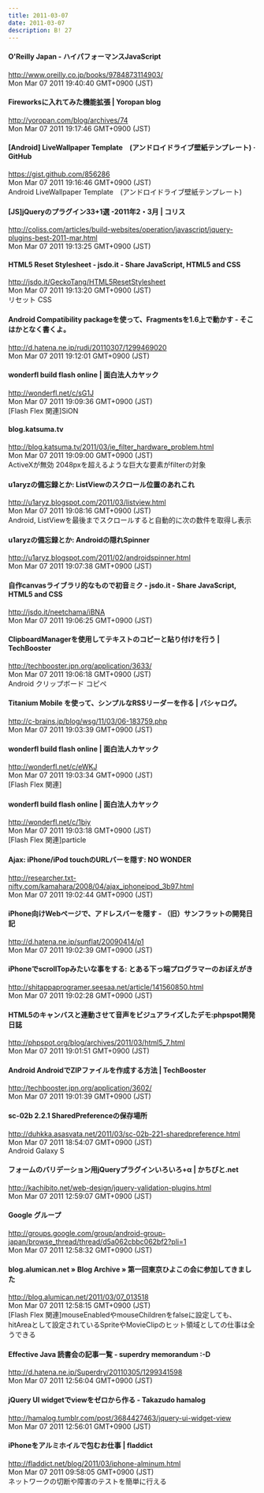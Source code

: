 ```yaml
---
title: 2011-03-07
date: 2011-03-07
description: B! 27
---
```


#### O'Reilly Japan - ハイパフォーマンスJavaScript
http://www.oreilly.co.jp/books/9784873114903/<br>
Mon Mar 07 2011 19:40:40 GMT+0900 (JST)<br>


#### Fireworksに入れてみた機能拡張 | Yoropan blog
http://yoropan.com/blog/archives/74<br>
Mon Mar 07 2011 19:17:46 GMT+0900 (JST)<br>


#### [Android] LiveWallpaper Template　(アンドロイドライブ壁紙テンプレート) · GitHub
https://gist.github.com/856286<br>
Mon Mar 07 2011 19:16:46 GMT+0900 (JST)<br>
Android LiveWallpaper Template　(アンドロイドライブ壁紙テンプレート)


####   [JS]jQueryのプラグイン33+1選 -2011年2・3月 | コリス
http://coliss.com/articles/build-websites/operation/javascript/jquery-plugins-best-2011-mar.html<br>
Mon Mar 07 2011 19:13:25 GMT+0900 (JST)<br>


#### HTML5 Reset Stylesheet - jsdo.it - Share JavaScript, HTML5 and CSS
http://jsdo.it/GeckoTang/HTML5ResetStylesheet<br>
Mon Mar 07 2011 19:13:20 GMT+0900 (JST)<br>
リセット CSS


#### Android Compatibility packageを使って、Fragmentsを1.6上で動かす - そこはかとなく書くよ。
http://d.hatena.ne.jp/rudi/20110307/1299469020<br>
Mon Mar 07 2011 19:12:01 GMT+0900 (JST)<br>


#### wonderfl build flash online | 面白法人カヤック
http://wonderfl.net/c/sG1J<br>
Mon Mar 07 2011 19:09:36 GMT+0900 (JST)<br>
[Flash Flex 関連]SiON


#### blog.katsuma.tv
http://blog.katsuma.tv/2011/03/ie_filter_hardware_problem.html<br>
Mon Mar 07 2011 19:09:00 GMT+0900 (JST)<br>
ActiveXが無効 2048pxを超えるような巨大な要素がfilterの対象


#### u1aryzの備忘録とか: ListViewのスクロール位置のあれこれ
http://u1aryz.blogspot.com/2011/03/listview.html<br>
Mon Mar 07 2011 19:08:16 GMT+0900 (JST)<br>
Android, ListViewを最後までスクロールすると自動的に次の数件を取得し表示


#### u1aryzの備忘録とか: Androidの隠れSpinner
http://u1aryz.blogspot.com/2011/02/androidspinner.html<br>
Mon Mar 07 2011 19:07:38 GMT+0900 (JST)<br>


#### 自作canvasライブラリ的なもので初音ミク - jsdo.it - Share JavaScript, HTML5 and CSS
http://jsdo.it/neetchama/iBNA<br>
Mon Mar 07 2011 19:06:25 GMT+0900 (JST)<br>


#### ClipboardManagerを使用してテキストのコピーと貼り付けを行う | TechBooster
http://techbooster.jpn.org/application/3633/<br>
Mon Mar 07 2011 19:06:18 GMT+0900 (JST)<br>
Android クリップボード コピペ


#### Titanium Mobile を使って、シンプルなRSSリーダーを作る | バシャログ。
http://c-brains.jp/blog/wsg/11/03/06-183759.php<br>
Mon Mar 07 2011 19:03:39 GMT+0900 (JST)<br>


#### wonderfl build flash online | 面白法人カヤック
http://wonderfl.net/c/eWKJ<br>
Mon Mar 07 2011 19:03:34 GMT+0900 (JST)<br>
[Flash Flex 関連]


#### wonderfl build flash online | 面白法人カヤック
http://wonderfl.net/c/1biy<br>
Mon Mar 07 2011 19:03:18 GMT+0900 (JST)<br>
[Flash Flex 関連]particle


#### Ajax: iPhone/iPod touchのURLバーを隠す: NO WONDER
http://researcher.txt-nifty.com/kamahara/2008/04/ajax_iphoneipod_3b97.html<br>
Mon Mar 07 2011 19:02:44 GMT+0900 (JST)<br>


####  iPhone向けWebページで、アドレスバーを隠す - （旧）サンフラットの開発日記
http://d.hatena.ne.jp/sunflat/20090414/p1<br>
Mon Mar 07 2011 19:02:39 GMT+0900 (JST)<br>


#### iPhoneでscrollTopみたいな事をする: とある下っ端プログラマーのおぼえがき
http://shitappaprogramer.seesaa.net/article/141560850.html<br>
Mon Mar 07 2011 19:02:28 GMT+0900 (JST)<br>


#### HTML5のキャンバスと連動させて音声をビジュアライズしたデモ:phpspot開発日誌
http://phpspot.org/blog/archives/2011/03/html5_7.html<br>
Mon Mar 07 2011 19:01:51 GMT+0900 (JST)<br>


#### Android AndroidでZIPファイルを作成する方法 | TechBooster
http://techbooster.jpn.org/application/3602/<br>
Mon Mar 07 2011 19:01:39 GMT+0900 (JST)<br>


#### sc-02b 2.2.1 SharedPreferenceの保存場所
http://duhkka.asasvata.net/2011/03/sc-02b-221-sharedpreference.html<br>
Mon Mar 07 2011 18:54:07 GMT+0900 (JST)<br>
Android Galaxy S


#### フォームのバリデーション用jQueryプラグインいろいろ+α | かちびと.net
http://kachibito.net/web-design/jquery-validation-plugins.html<br>
Mon Mar 07 2011 12:59:07 GMT+0900 (JST)<br>


#### Google グループ
http://groups.google.com/group/android-group-japan/browse_thread/thread/d5a062cbbc062bf2?pli=1<br>
Mon Mar 07 2011 12:58:32 GMT+0900 (JST)<br>


#### blog.alumican.net » Blog Archive » 第一回東京ひよこの会に参加してきました
http://blog.alumican.net/2011/03/07_013518<br>
Mon Mar 07 2011 12:58:15 GMT+0900 (JST)<br>
[Flash Flex 関連]mouseEnabledやmouseChildrenをfalseに設定しても、hitAreaとして設定されているSpriteやMovieClipのヒット領域としての仕事は全うできる


#### Effective Java 読書会の記事一覧 - superdry memorandum :-D
http://d.hatena.ne.jp/Superdry/20110305/1299341598<br>
Mon Mar 07 2011 12:56:04 GMT+0900 (JST)<br>


#### jQuery UI widgetでviewをゼロから作る - Takazudo hamalog
http://hamalog.tumblr.com/post/3684427463/jquery-ui-widget-view<br>
Mon Mar 07 2011 12:56:01 GMT+0900 (JST)<br>


#### iPhoneをアルミホイルで包むお仕事 | fladdict
http://fladdict.net/blog/2011/03/iphone-alminum.html<br>
Mon Mar 07 2011 09:58:05 GMT+0900 (JST)<br>
ネットワークの切断や障害のテストを簡単に行える


